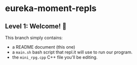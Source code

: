 # eureka-moment-repls

## Level 1: Welcome! 👋

This branch simply contains:
* a README document (this one) 
* a `main.sh` bash script that repl.it will use to run our program.
* the `mini_rpg.cpp` C++ file you'll be editing.
